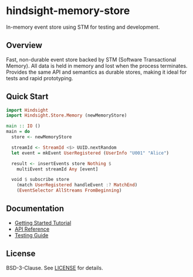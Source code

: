 # hindsight-memory-store

In-memory event store using STM for testing and development.

## Overview

Fast, non-durable event store backed by STM (Software Transactional Memory). All data is held in memory and lost when the process terminates. Provides the same API and semantics as durable stores, making it ideal for tests and rapid prototyping.

## Quick Start

```haskell
import Hindsight
import Hindsight.Store.Memory (newMemoryStore)

main :: IO ()
main = do
  store <- newMemoryStore

  streamId <- StreamId <$> UUID.nextRandom
  let event = mkEvent UserRegistered (UserInfo "U001" "Alice")

  result <- insertEvents store Nothing $
    multiEvent streamId Any [event]

  void $ subscribe store
    (match UserRegistered handleEvent :? MatchEnd)
    (EventSelector AllStreams FromBeginning)
```

## Documentation

- [Getting Started Tutorial](https://hindsight.events/tutorials/01-getting-started.html)
- [API Reference](https://hindsight.events/haddock/hindsight-memory-store/)
- [Testing Guide](https://hindsight.events/development/testing.html)

## License

BSD-3-Clause. See [LICENSE](../LICENSE) for details.
